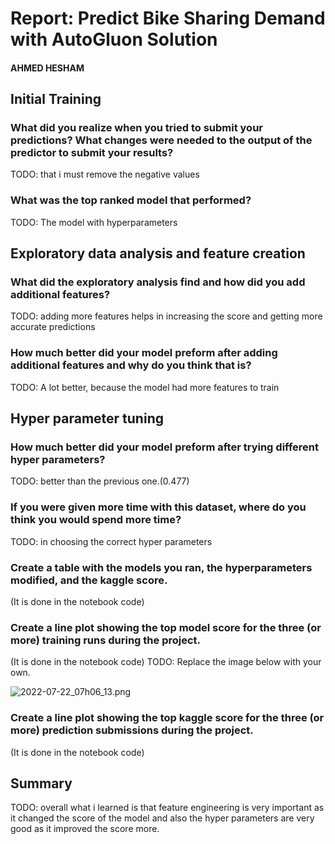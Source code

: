 # Report: Predict Bike Sharing Demand with AutoGluon Solution
#### AHMED HESHAM

## Initial Training
### What did you realize when you tried to submit your predictions? What changes were needed to the output of the predictor to submit your results?
TODO: that i must remove the negative values

### What was the top ranked model that performed?
TODO: The model with hyperparameters

## Exploratory data analysis and feature creation
### What did the exploratory analysis find and how did you add additional features?
TODO: adding more features helps in increasing the score and getting more accurate predictions

### How much better did your model preform after adding additional features and why do you think that is?
TODO: A lot better, because the model had more features to train

## Hyper parameter tuning
### How much better did your model preform after trying different hyper parameters?
TODO: better than the previous one.(0.477)

### If you were given more time with this dataset, where do you think you would spend more time?
TODO: in choosing the correct hyper parameters

### Create a table with the models you ran, the hyperparameters modified, and the kaggle score.
(It is done in the notebook code)

### Create a line plot showing the top model score for the three (or more) training runs during the project.
(It is done in the notebook code)
TODO: Replace the image below with your own.

![2022-07-22_07h06_13.png](/content/2022-07-22_07h06_13.png)

### Create a line plot showing the top kaggle score for the three (or more) prediction submissions during the project.
(It is done in the notebook code)


## Summary
TODO: overall what i learned is that feature engineering is very important as it changed the score of the model and also the hyper parameters are very good as it improved the score more.

